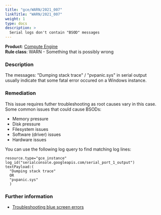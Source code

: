 ```yaml
---
title: "gce/WARN/2021_007"
linkTitle: "WARN/2021_007"
weight: 1
type: docs
description: >
  Serial logs don't contain "BSOD" messages
---
```


**Product**: [Compute Engine](https://cloud.google.com/compute)\
**Rule class**: WARN - Something that is possibly wrong

### Description

The messages:
"Dumping stack trace" / "pvpanic.sys" in serial output usually indicate that some
fatal error occured on a Windows instance.

### Remediation

This issue requires futher troubleshooting as root causes vary in this case.
Some common issues that could cause BSODs:
- Memory pressure
- Disk pressure
- Filesystem issues
- Software (driver) issues
- Hardware issues

You can use the following log query to find matching log lines:

```
resource.type="gce_instance"
log_id("serialconsole.googleapis.com/serial_port_1_output")
textPayload:(
  "Dumping stack trace"
  OR
  "pvpanic.sys"
  )
```

### Further information

- [Troubleshooting blue screen errors](https://cloud.google.com/compute/docs/troubleshooting/troubleshooting-windows#blue-screen)
